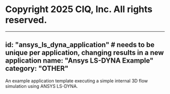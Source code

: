# Copyright 2025 CIQ, Inc. All rights reserved.
---
id: "ansys_ls_dyna_application" # needs to be **unique** per application, changing results in a new application
name: "Ansys LS-DYNA Example"
category: "OTHER"
---
An example application template executing a simple internal 3D flow simulation using ANSYS LS-DYNA.
